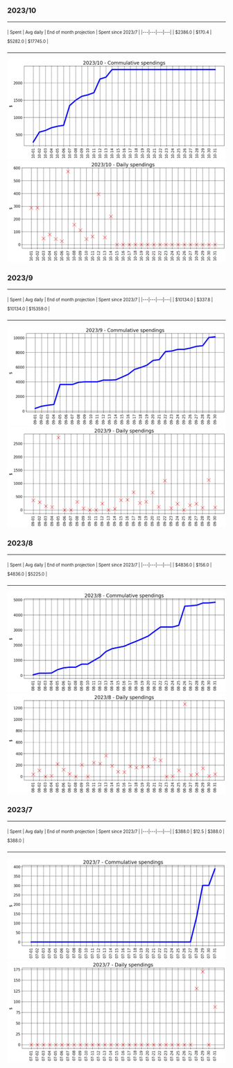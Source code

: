

### 2023/10


__________________________________
<sub><sup>
| Spent | Avg daily | End of month projection | Spent since 2023/7 |
|---|---|---|---|
| $2386.0  |  $170.4  | $5282.0  |  $17745.0  |
</sub></sup>
__________________________________
![graph_10_sum](graph_10_sum.png)
![graph_10_vals](graph_10_vals.png)


### 2023/9


__________________________________
<sub><sup>
| Spent | Avg daily | End of month projection | Spent since 2023/7 |
|---|---|---|---|
| $10134.0  |  $337.8  | $10134.0  |  $15359.0  |
</sub></sup>
__________________________________
![graph_9_sum](graph_9_sum.png)
![graph_9_vals](graph_9_vals.png)


### 2023/8


__________________________________
<sub><sup>
| Spent | Avg daily | End of month projection | Spent since 2023/7 |
|---|---|---|---|
| $4836.0  |  $156.0  | $4836.0  |  $5225.0  |
</sub></sup>
__________________________________
![graph_8_sum](graph_8_sum.png)
![graph_8_vals](graph_8_vals.png)


### 2023/7


__________________________________
<sub><sup>
| Spent | Avg daily | End of month projection | Spent since 2023/7 |
|---|---|---|---|
| $388.0  |  $12.5  | $388.0  |  $388.0  |
</sub></sup>
__________________________________
![graph_7_sum](graph_7_sum.png)
![graph_7_vals](graph_7_vals.png)